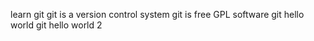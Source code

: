 learn git
git is a version control system
git is free GPL software
git hello world
git hello world 2
